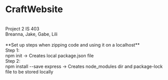 # CraftWebsite
<br>
Project 2 IS 403
<br>
Breanna, Jake, Gabe, Lili
<br><br>
**Set up steps when zipping code and using it on a localhost**
<br>
Step 1:
<br>
npm init -> Creates local package.json file
<br>
Step 2:
<br>
npm install --save express -> Creates node_modules dir and package-lock file to be stored locally
